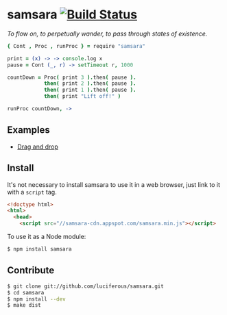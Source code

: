 # samsara [![Build Status](https://secure.travis-ci.org/luciferous/samsara.png?branch=master)](http://travis-ci.org/luciferous/samsara)

*To flow on, to perpetually wander, to pass through states of existence.*

```coffeescript
{ Cont , Proc , runProc } = require "samsara"

print = (x) -> -> console.log x
pause = Cont (_, r) -> setTimeout r, 1000

countDown = Proc( print 3 ).then( pause ).
            then( print 2 ).then( pause ).
            then( print 1 ).then( pause ).
            then( print "Lift off!" )

runProc countDown, ->
```

## Examples

- [Drag and drop](http://jsbin.com/etegid/55)

## Install

It's not necessary to install samsara to use it in a web browser, just link to
it with a `script` tag.

```html
<!doctype html>
<html>
  <head>
    <script src="//samsara-cdn.appspot.com/samsara.min.js"></script>
```

To use it as a Node module:

```sh
$ npm install samsara
```

## Contribute

```sh
$ git clone git://github.com/luciferous/samsara.git
$ cd samsara
$ npm install --dev
$ make dist
```

[browserify]: https://github.com/substack/node-browserify
[coffee-script]: https://github.com/jashkenas/coffee-script
